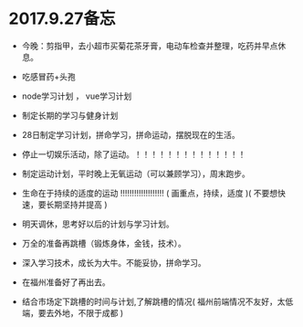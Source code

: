 
# 2017.9.27备忘


* 今晚：剪指甲，去小超市买菊花茶牙膏，电动车检查并整理，吃药并早点休息。
* 吃感冒药+头孢



* node学习计划 ， vue学习计划





























* 制定长期的学习与健身计划

* 28日制定学习计划，拼命学习，拼命运动，摆脱现在的生活。
* 停止一切娱乐活动，除了运动。！！！！！！！！！！！！！！

* 制定运动计划，平时晚上无氧运动（可以兼顾学习），周末跑步。

* 生命在于持续的适度的运动   !!!!!!!!!!!!!!!!!!!   ( 画重点，持续，适度 )( 不要想快速，要长期坚持并提高 )

* 明天调休，思考好以后的计划与学习计划。

* 万全的准备再跳槽（锻炼身体，金钱，技术）。
* 深入学习技术，成长为大牛。不能妥协，拼命学习。

* 在福州准备好了再出去。
* 结合市场定下跳槽的时间与计划,了解跳槽的情况( 福州前端情况不友好，太低端，要去外地，不限于成都 )


